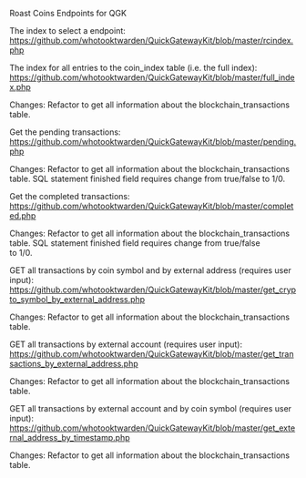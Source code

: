 Roast Coins Endpoints for QGK

The index to select a endpoint:  https://github.com/whotooktwarden/QuickGatewayKit/blob/master/rcindex.php

The index for all entries to the coin_index table (i.e. the full index):  
https://github.com/whotooktwarden/QuickGatewayKit/blob/master/full_index.php

Changes:  Refactor to get all information about the blockchain_transactions table.

Get the pending transactions:  https://github.com/whotooktwarden/QuickGatewayKit/blob/master/pending.php

Changes:  Refactor to get all information about the blockchain_transactions table.  SQL statement finished field requires change from true/false 
to 1/0.

Get the completed transactions:  https://github.com/whotooktwarden/QuickGatewayKit/blob/master/completed.php

Changes:  Refactor to get all information about the blockchain_transactions table.  SQL statement finished field requires change from true/false  
to 1/0.

GET all transactions by coin symbol and by external address (requires user input):  
https://github.com/whotooktwarden/QuickGatewayKit/blob/master/get_crypto_symbol_by_external_address.php

Changes:  Refactor to get all information about the blockchain_transactions table.

GET all transactions by external account (requires user input):  
https://github.com/whotooktwarden/QuickGatewayKit/blob/master/get_transactions_by_external_address.php

Changes:  Refactor to get all information about the blockchain_transactions table.

GET all transactions by external account and by coin symbol (requires user input):  
https://github.com/whotooktwarden/QuickGatewayKit/blob/master/get_external_address_by_timestamp.php

Changes:  Refactor to get all information about the blockchain_transactions table.

